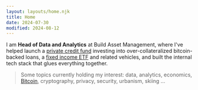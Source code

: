 ```yaml
---
layout: layouts/home.njk
title: Home
date: 2024-07-30
modified: 2024-08-12
---
```


I am **Head of Data and Analytics** at Build Asset Management, where I've helped launch a [private credit fund](https://buildbitcoin.com) investing into over-collateralized bitcoin-backed loans, a [fixed income ETF](https://bfix.fund) and related vehicles, and built the internal tech stack that glues everything together.

> Some topics currently holding my interest: data, analytics, economics, [Bitcoin](/bitcoin/), cryptography, privacy, security, urbanism, skiing &hellip;